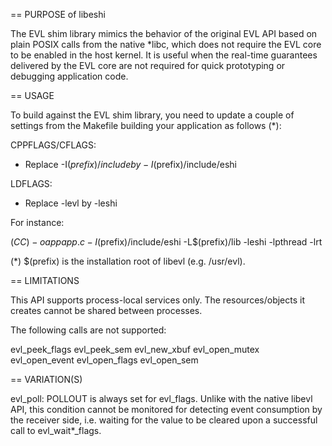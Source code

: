 
== PURPOSE of libeshi

The EVL shim library mimics the behavior of the original EVL API based
on plain POSIX calls from the native *libc, which does not require the
EVL core to be enabled in the host kernel. It is useful when the
real-time guarantees delivered by the EVL core are not required for
quick prototyping or debugging application code.

== USAGE

To build against the EVL shim library, you need to update a couple of
settings from the Makefile building your application as follows (*):

CPPFLAGS/CFLAGS:
- Replace -I$(prefix)/include by -I$(prefix)/include/eshi

LDFLAGS:
- Replace -levl by -leshi

For instance:

$(CC) -o app app.c -I$(prefix)/include/eshi -L$(prefix)/lib -leshi -lpthread -lrt

(*) $(prefix) is the installation root of libevl (e.g. /usr/evl).

== LIMITATIONS

This API supports process-local services only. The resources/objects
it creates cannot be shared between processes.

The following calls are not supported:

evl_peek_flags
evl_peek_sem
evl_new_xbuf
evl_open_mutex
evl_open_event
evl_open_flags
evl_open_sem

== VARIATION(S)

evl_poll: POLLOUT is always set for evl_flags. Unlike with the native
libevl API, this condition cannot be monitored for detecting event
consumption by the receiver side, i.e. waiting for the value to be
cleared upon a successful call to evl_wait*_flags.
